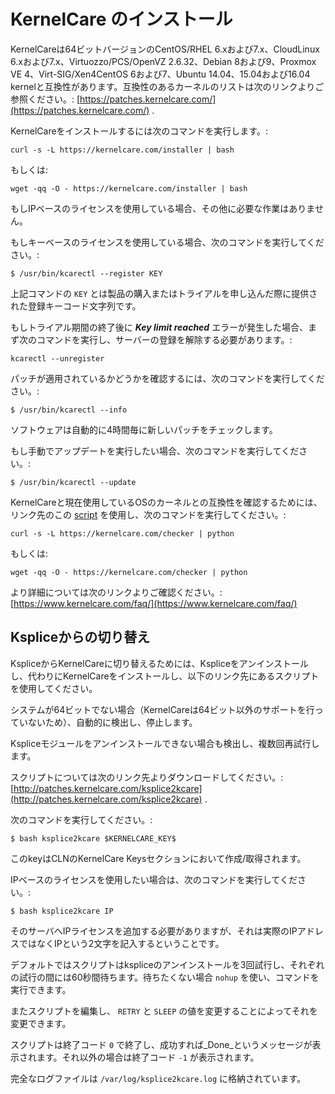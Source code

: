 # KernelCare のインストール


KernelCareは64ビットバージョンのCentOS/RHEL 6.xおよび7.x、CloudLinux 6.xおよび7.x、Virtuozzo/PCS/OpenVZ 2.6.32、Debian 8および9、Proxmox VE 4、Virt-SIG/Xen4CentOS 6および7、Ubuntu 14.04、15.04および16.04 kernelと互換性があります。互換性のあるカーネルのリストは次のリンクよりご参照ください。: [https://patches.kernelcare.com/](https://patches.kernelcare.com/) .

KernelCareをインストールするには次のコマンドを実行します。:

```
curl -s -L https://kernelcare.com/installer | bash
```

もしくは:

```
wget -qq -O - https://kernelcare.com/installer | bash
```

もしIPベースのライセンスを使用している場合、その他に必要な作業はありません。

もしキーベースのライセンスを使用している場合、次のコマンドを実行してください。:

```
$ /usr/bin/kcarectl --register KEY
```

上記コマンドの `KEY` とは製品の購入またはトライアルを申し込んだ際に提供された登録キーコード文字列です。

もしトライアル期間の終了後に **_Key limit reached_** エラーが発生した場合、まず次のコマンドを実行し、サーバーの登録を解除する必要があります。:

```
kcarectl --unregister
```

パッチが適用されているかどうかを確認するには、次のコマンドを実行してください。:

```
$ /usr/bin/kcarectl --info
```

ソフトウェアは自動的に4時間毎に新しいパッチをチェックします。

もし手動でアップデートを実行したい場合、次のコマンドを実行してください。:

```
$ /usr/bin/kcarectl --update
```

KernelCareと現在使用しているOSのカーネルとの互換性を確認するためには、リンク先のこの [script](https://raw.githubusercontent.com/iseletsk/kernelchecker/master/py/kc-compat.py) を使用し、次のコマンドを実行してください。:

```
curl -s -L https://kernelcare.com/checker | python
```

もしくは:

```
wget -qq -O - https://kernelcare.com/checker | python
```

より詳細については次のリンクよりご確認ください。: [https://www.kernelcare.com/faq/](https://www.kernelcare.com/faq/)

## Kspliceからの切り替え


KspliceからKernelCareに切り替えるためには、Kspliceをアンインストールし、代わりにKernelCareをインストールし、以下のリンク先にあるスクリプトを使用してください。

システムが64ビットでない場合（KernelCareは64ビット以外のサポートを行っていないため）、自動的に検出し、停止します。

Kspliceモジュールをアンインストールできない場合も検出し、複数回再試行します。

スクリプトについては次のリンク先よりダウンロードしてください。: [http://patches.kernelcare.com/ksplice2kcare](http://patches.kernelcare.com/ksplice2kcare) .

次のコマンドを実行してください。:

```
$ bash ksplice2kcare $KERNELCARE_KEY$
```

このkeyはCLNのKernelCare Keysセクションにおいて作成/取得されます。

IPベースのライセンスを使用したい場合は、次のコマンドを実行してください。:

```
$ bash ksplice2kcare IP
```

そのサーバへIPライセンスを追加する必要がありますが、それは実際のIPアドレスではなくIPという2文字を記入するということです。

デフォルトではスクリプトはkspliceのアンインストールを3回試行し、それぞれの試行の間には60秒間待ちます。待ちたくない場合 `nohup` を使い、コマンドを実行できます。

またスクリプトを編集し、 `RETRY` と `SLEEP` の値を変更することによってそれを変更できます。

スクリプトは終了コード `0` で終了し、成功すれば_Done_というメッセージが表示されます。それ以外の場合は終了コード `-1` が表示されます。

完全なログファイルは `/var/log/ksplice2kcare.log` に格納されています。

